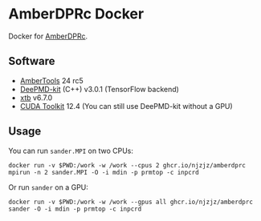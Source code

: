 # AmberDPRc Docker

Docker for [AmberDPRc](https://gitlab.com/RutgersLBSR/AmberDPRc).

## Software

- [AmberTools](https://ambermd.org/) 24 rc5
- [DeePMD-kit](https://github.com/deepmodeling/deepmd-kit) (C++) v3.0.1 (TensorFlow backend)
- [xtb](https://github.com/grimme-lab/xtb) v6.7.0
- [CUDA Toolkit](https://docs.nvidia.com/cuda/cuda-toolkit-release-notes/) 12.4 (You can still use DeePMD-kit without a GPU)

## Usage

You can run `sander.MPI` on two CPUs:
```
docker run -v $PWD:/work -w /work --cpus 2 ghcr.io/njzjz/amberdprc mpirun -n 2 sander.MPI -O -i mdin -p prmtop -c inpcrd
```

Or run `sander` on a GPU:
```
docker run -v $PWD:/work -w /work --gpus all ghcr.io/njzjz/amberdprc sander -O -i mdin -p prmtop -c inpcrd
```
